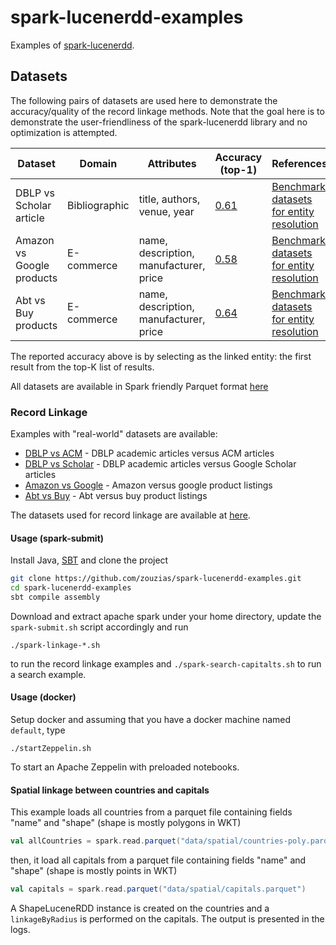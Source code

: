 # spark-lucenerdd-examples

Examples of [spark-lucenerdd](https://github.com/zouzias/spark-lucenerdd).


## Datasets
The following pairs of datasets are used here to demonstrate the accuracy/quality of the record linkage methods. Note 
that the goal here is to demonstrate the user-friendliness of the spark-lucenerdd library and no optimization is attempted.



|Dataset | Domain | Attributes  | Accuracy (top-1) | References |
|-------|---------|------------------|------|------|
| DBLP vs Scholar article| Bibliographic| title, authors, venue, year | [0.61]() | [Benchmark datasets for entity resolution](https://dbs.uni-leipzig.de/en/research/projects/object_matching/fever/benchmark_datasets_for_entity_resolution)|
| Amazon vs Google products| E-commerce| name, description, manufacturer, price | [0.58]() | [Benchmark datasets for entity resolution](https://dbs.uni-leipzig.de/en/research/projects/object_matching/fever/benchmark_datasets_for_entity_resolution)|
| Abt vs Buy products | E-commerce| name, description, manufacturer, price | [0.64]() | [Benchmark datasets for entity resolution](https://dbs.uni-leipzig.de/en/research/projects/object_matching/fever/benchmark_datasets_for_entity_resolution)|

The reported accuracy above is by selecting as the linked entity: the first result from the top-K list of results.


All datasets are available in Spark friendly Parquet format [here](https://github.com/zouzias/spark-lucenerdd-examples/tree/master/data)

### Record Linkage

Examples with "real-world" datasets are available:

* [DBLP vs ACM](https://github.com/zouzias/spark-lucenerdd-examples/blob/master/src/main/scala/org/zouzias/spark/lucenerdd/examples/linkage/LinkageACMvsDBLP.scala) - DBLP academic articles versus ACM articles
* [DBLP vs Scholar](https://github.com/zouzias/spark-lucenerdd-examples/blob/master/src/main/scala/org/zouzias/spark/lucenerdd/examples/linkage/LinkageScholarvsDBLP.scala) - DBLP academic articles versus Google Scholar articles
* [Amazon vs Google](https://github.com/zouzias/spark-lucenerdd-examples/blob/master/src/main/scala/org/zouzias/spark/lucenerdd/examples/linkage/LinkageGooglevsAmazon.scala) - Amazon versus google product listings
* [Abt vs Buy](https://github.com/zouzias/spark-lucenerdd-examples/blob/master/src/main/scala/org/zouzias/spark/lucenerdd/examples/linkage/LinkageAbtvsBuy.scala) - Abt versus buy product listings

The datasets used for record linkage are
available at [here](http://dbs.uni-leipzig.de/en/research/projects/object_matching/fever/benchmark_datasets_for_entity_resolution).

#### Usage (spark-submit)

Install Java, [SBT](http://www.scala-sbt.org) and clone the project

```bash
git clone https://github.com/zouzias/spark-lucenerdd-examples.git
cd spark-lucenerdd-examples
sbt compile assembly
```

Download and extract apache spark under your home directory, update the `spark-submit.sh` script accordingly and run

```
./spark-linkage-*.sh
```

to run the record linkage examples and `./spark-search-capitalts.sh` to run a search example.

#### Usage (docker)

Setup docker and  assuming that you have a docker machine named `default`, type

```
./startZeppelin.sh
```
To start an Apache Zeppelin with preloaded notebooks.


#### Spatial linkage between countries and capitals

This example loads all countries from a parquet file containing fields "name" and "shape" (shape is mostly polygons in WKT)

```scala
val allCountries = spark.read.parquet("data/spatial/countries-poly.parquet")
```
then, it load all capitals from a parquet file containing fields "name" and "shape" (shape is mostly points in WKT)

```scala
val capitals = spark.read.parquet("data/spatial/capitals.parquet")
```

A ShapeLuceneRDD instance is created on the countries and a `linkageByRadius` is performed on the capitals. The output is presented in the logs.

